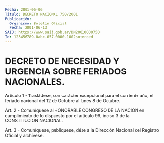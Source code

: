 ```yaml
---
Fecha: 2001-06-06
Título: DECRETO NACIONAL 750/2001
Publicación:
  Organismo: Boletín Oficial
  Fecha: 2001-06-13
SAIJ: https://www.saij.gob.ar/DN20010000750
Id: 123456789-0abc-057-0000-1002soterced
---
```

# DECRETO DE NECESIDAD Y URGENCIA SOBRE FERIADOS NACIONALES.

<a id="1"></a>
Artículo  1  -  Trasládese,   con  carácter  excepcional  para  el corriente año, el feriado nacional  del 12 de Octubre al lunes 8 de Octubre.

<a id="2"></a>
Art.  2  -  Comuníquese  al HONORABLE CONGRESO  DE  LA  NACION  en cumplimiento de lo dispuesto  por  el  artículo 99, inciso 3 de la CONSTITUCION NACIONAL.

<a id="3"></a>
Art.  3  -  Comuníquese, publíquese, dése a la Dirección Nacional del Registro Oficial y archívese.